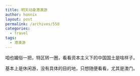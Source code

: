 ```yaml
---
title: 明天动身港澳游
author: honnix
layout: post
permalink: /archives/550
categories:
  - Travel
tags:
  - 港澳游
---
```

咱也媚俗一把，特区转一圈，看看资本主义下的中国国土是啥样子。

基本上是休闲游，没有具体的目的地，只想随便看看，尤其是澳门。